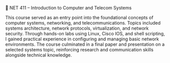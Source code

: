 🧾 NET 411 – Introduction to Computer and Telecom Systems

This course served as an entry point into the foundational concepts of computer systems, networking, and telecommunications. Topics included systems architecture, network protocols, virtualization, and network security. Through hands-on labs using Linux, Cisco IOS, and shell scripting, I gained practical experience in configuring and managing basic network environments. The course culminated in a final paper and presentation on a selected systems topic, reinforcing research and communication skills alongside technical knowledge.
